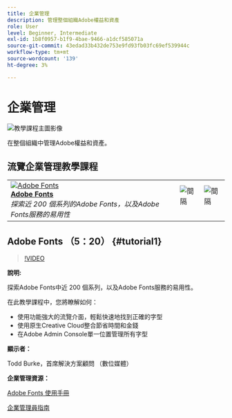 ```yaml
---
title: 企業管理
description: 管理整個組織Adobe權益和資產
role: User
level: Beginner, Intermediate
exl-id: 1b8f0957-b1f9-4bae-9466-a1dcf585071a
source-git-commit: 43edad33b432de753e9fd93fb03fc69ef539944c
workflow-type: tm+mt
source-wordcount: '139'
ht-degree: 3%

---
```


# 企業管理

![教學課程主圖影像](../assets/hero_cce.jpg)

在整個組織中管理Adobe權益和資產。

## 流覽企業管理教學課程

<table style="table-layout:fixed">
<tr>
 <td>
   <a href="enterprise.md#tutorial1">
      <img alt="Adobe Fonts" src="../assets/fonts_burke_thumbnail.jpg" />
   </a>
    <div>
   <a href="enterprise.md#tutorial1"><strong>Adobe Fonts</strong></a>
    </div>
    <em>探索近 200 個系列的Adobe Fonts，以及Adobe Fonts服務的易用性</em>
    <br>
  </td>
  <td>
    <img alt="間隔" src="../assets/Whitespacer.png" />
    <div>
    <br>
  </td>
  <td>
    <img alt="間隔" src="../assets/Whitespacer.png" />
    <div>
    <br>
  </td>
</tr>
</table>

## Adobe Fonts （5：20） {#tutorial1}

>[!VIDEO](https://video.tv.adobe.com/v/328226?hidetitle=true)

**說明:**

探索Adobe Fonts中近 200 個系列，以及Adobe Fonts服務的易用性。

在此教學課程中，您將瞭解如何：
* 使用功能強大的流覽介面，輕鬆快速地找到正確的字型
* 使用原生Creative Cloud整合節省時間和金錢
* 在Adobe Admin Console單一位置管理所有字型

**顯示者：**

Todd Burke，首席解決方案顧問 （數位媒體）

**企業管理資源：**

[Adobe Fonts 使用手冊](https://helpx.adobe.com/fonts/user-guide.html)

[企業管理員指南](https://helpx.adobe.com/enterprise/admin-guide.html)
